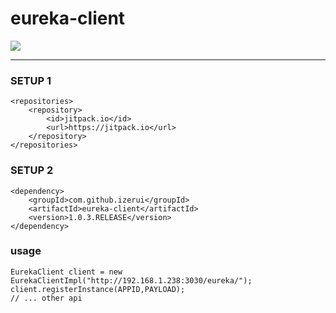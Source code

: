 # eureka-client


[![](https://jitpack.io/v/izerui/eureka-client.svg)](https://jitpack.io/#izerui/eureka-client)

---

### SETUP 1

```
<repositories>
    <repository>
        <id>jitpack.io</id>
        <url>https://jitpack.io</url>
    </repository>
</repositories>
```

### SETUP 2

```
<dependency>
    <groupId>com.github.izerui</groupId>
    <artifactId>eureka-client</artifactId>
    <version>1.0.3.RELEASE</version>
</dependency>
```

### usage

```
EurekaClient client = new EurekaClientImpl("http://192.168.1.238:3030/eureka/");
client.registerInstance(APPID,PAYLOAD);
// ... other api
```
